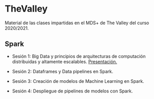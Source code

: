 # TheValley
Material de las clases impartidas en el MDS+ de The Valley del curso 2020/2021.

## Spark

 - Sesión 1: Big Data y principios de arquitecturas de computación distribuidas y altamente escalables.
[Presentación.](https://docs.google.com/presentation/d/10HZGQnFNzRO63I9XRt-uQa6K9K2yAM71Wu-SYB0TL7c/edit?usp=sharing)


- Sesión 2: Dataframes y Data pipelines en Spark.
  

- Sesión 3: Creación de modelos de Machine Learning en Spark.


- Sesión 4: Despliegue de pipelines de modelos con Spark.
